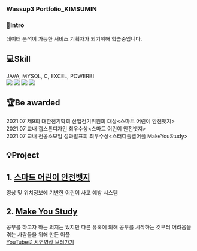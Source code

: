 ### Wassup3 Portfolio_KIMSUMIN   
### 👋Intro 
데이터 분석이 가능한 서비스 기획자가 되기위해 학습중입니다.      
   
## 💻Skill   
JAVA, MYSQL, C, EXCEL, POWERBI   
<img src="https://img.shields.io/badge/javascript-F7DF1E?style=for-the-badge&logo=javascript&logoColor=black"/>
<img src="https://img.shields.io/badge/mysql-4479A1?style=for-the-badge&logo=mysql&logoColor="/>
<img src="https://img.shields.io/badge/-217346?style=for-the-badge&logo=excel&logoColor="/>
<img src="https://img.shields.io/badge/c-A8B9CC?style=for-the-badge&logo=c&logoColor="/>
   
## 🏆Be awarded  
2021.07 제9회 대한전기학회 산업전기위원회 대상<스마트 어린이 안전뱃지>   
2021.07 교내 캡스톤디자인 최우수상<스마트 어린이 안전뱃지>     
2021.07 교내 전공소모임 성과발표회 최우수상<스터디출결어플 MakeYouStudy>   
   
## 💡Project 
## 1. [스마트 어린이 안전뱃지](https://github.com/TalkingPotato-Project/SmartBadge-JetsonNano)   
영상 및 위치정보에 기반한 어린이 사고 예방 시스템   
   
## 2. [Make You Study](https://github.com/YouthProject/MakeYouStudy)      
공부를 하고자 하는 의지는 있지만 다른 유혹에 의해 공부를 시작하는 것부터 어려움을 겪는 사람들을 위해 만든 어플     
[YouTube로 시연영상 보러가기](https://www.youtube.com/watch?v=fFYOpKca4wU&t=29s)